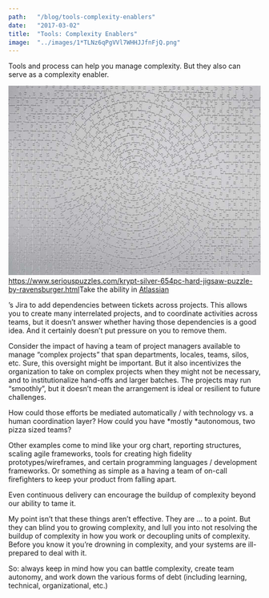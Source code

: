 ```yaml
---
path:	"/blog/tools-complexity-enablers"
date:	"2017-03-02"
title:	"Tools: Complexity Enablers"
image:	"../images/1*TLNz6qPgVVl7WHHJJfnFjQ.png"
---
```


Tools and process can help you manage complexity. But they also can serve as a complexity enabler.

![](../images/1*TLNz6qPgVVl7WHHJJfnFjQ.png)<https://www.seriouspuzzles.com/krypt-silver-654pc-hard-jigsaw-puzzle-by-ravensburger.html>Take the ability in [Atlassian](https://medium.com/u/5aa6b9976187)

’s Jira to add dependencies between tickets across projects. This allows you to create many interrelated projects, and to coordinate activities across teams, but it doesn’t answer whether having those dependencies is a good idea. And it certainly doesn’t put pressure on you to remove them.

Consider the impact of having a team of project managers available to manage “complex projects” that span departments, locales, teams, silos, etc. Sure, this oversight might be important. But it also incentivizes the organization to take on complex projects when they might not be necessary, and to institutionalize hand-offs and larger batches. The projects may run “smoothly”, but it doesn’t mean the arrangement is ideal or resilient to future challenges.

How could those efforts be mediated automatically / with technology vs. a human coordination layer? How could you have *mostly *autonomous, two pizza sized teams?

Other examples come to mind like your org chart, reporting structures, scaling agile frameworks, tools for creating high fidelity prototypes/wireframes, and certain programming languages / development frameworks. Or something as simple as a having a team of on-call firefighters to keep your product from falling apart.

Even continuous delivery can encourage the buildup of complexity beyond our ability to tame it.

My point isn’t that these things aren’t effective. They are … to a point. But they can blind you to growing complexity, and lull you into not resolving the buildup of complexity in how you work or decoupling units of complexity. Before you know it you’re drowning in complexity, and your systems are ill-prepared to deal with it.

So: always keep in mind how you can battle complexity, create team autonomy, and work down the various forms of debt (including learning, technical, organizational, etc.)

